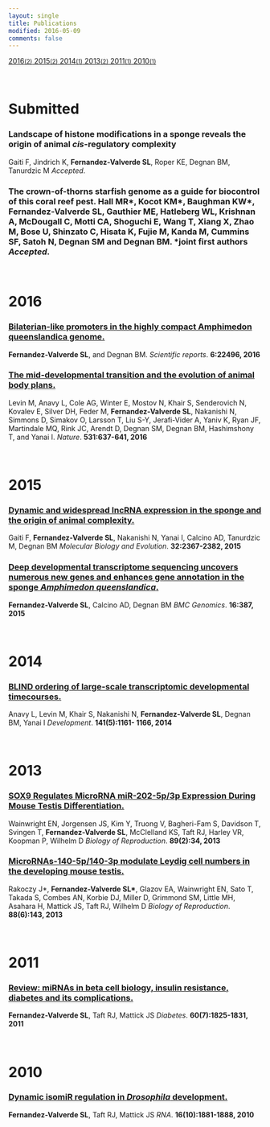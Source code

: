 ```yaml
---
layout: single
title: Publications
modified: 2016-05-09
comments: false
---
```


<div class="category-box">
<a href="#2016"><span class="category-item">2016<small>(2)</small></span></a><a href="#2015"><span class="category-item"> 2015<small>(2)</small></span></a><a href="#2014"><span class="category-item"> 2014<small>(1)</small></span></a><a href="#2013"><span class="category-item"> 2013<small>(2)</small></span></a><a href="#2011"><span class="category-item"> 2011<small>(1)</small></span></a><a href="#2010"><span class="category-item"> 2010<small>(1)</small></span></a>

</div>

<a name="Submitted">&nbsp;</a>
<h1>Submitted</h1>
<div class="pub">
    <h3><a>Landscape of histone modifications in a sponge reveals the origin of animal <i>cis</i>-regulatory complexity</a></h3>
    Gaiti F, Jindrich K, <b>Fernandez-Valverde SL</b>, Roper KE, Degnan BM, Tanurdzic M
    <i>Accepted</i>. 
</div>

<div class="pub">
    <h3><a>The crown-of-thorns starfish genome as a guide for biocontrol of this coral reef pest. Hall MR*, Kocot KM*, Baughman KW*, <b>Fernandez-Valverde SL</b>, Gauthier ME, Hatleberg WL, Krishnan A, McDougall C, Motti CA, Shoguchi E, Wang T, Xiang X, Zhao M, Bose U, Shinzato C, Hisata K, Fujie M, Kanda M, Cummins SF, Satoh N, Degnan SM and Degnan BM. *joint first authors
    <i>Accepted</i>. 
</div>

<a name="2016">&nbsp;</a>
<h1>2016</h1>

<div class="pub">
    <h3><a href="http://www.nature.com/articles/srep22496" target="_new">Bilaterian-like promoters in the highly compact Amphimedon queenslandica genome.</a></h3>
    <b>Fernandez-Valverde SL</b>, and Degnan BM.
    <i>Scientific reports</i>. <b>6:22496, 2016</b>
</div>

<div class="pub">
    <h3><a href="http://www.nature.com/nature/journal/v531/n7596/full/nature16994.html" target="_new">The mid-developmental transition and the evolution of animal body plans.</a></h3>
    Levin M, Anavy L, Cole AG, Winter E, Mostov N, Khair S, Senderovich N, Kovalev E, Silver DH, Feder M, <b>Fernandez-Valverde
    SL</b>, Nakanishi N, Simmons D, Simakov O, Larsson T, Liu S-Y, Jerafi-Vider A, Yaniv K, Ryan JF, Martindale MQ, Rink JC, Arendt D, Degnan SM, Degnan BM, Hashimshony T, and Yanai I.
    <i>Nature</i>. <b>531:637-641, 2016</b>
</div>


<a name="2015">&nbsp;</a>
<h1>2015</h1>

<div class="pub">
    <h3><a href="http://mbe.oxfordjournals.org/content/32/9/2367.long" target="_new">Dynamic and widespread lncRNA expression
in the sponge and the origin of animal complexity.</a></h3>
    Gaiti F, <b>Fernandez-Valverde SL</b>, Nakanishi N, Yanai I, Calcino AD, Tanurdzic M, Degnan BM
    <i>Molecular Biology and Evolution</i>. <b>32:2367-2382, 2015</b>
</div>

<div class="pub">
    <h3><a href="http://bmcgenomics.biomedcentral.com/articles/10.1186/s12864-015-1588-z" target="_new">Deep developmental transcriptome sequencing uncovers numerous new genes and enhances gene annotation in the sponge <i>Amphimedon queenslandica</i>.</a></h3>
    <b>Fernandez-Valverde SL</b>, Calcino AD, Degnan BM
    <i>BMC Genomics</i>. <b> 16:387, 2015</b>
</div>


<a name="2014">&nbsp;</a>
<h1>2014</h1>

<div class="pub">
    <h3><a href="http://dev.biologists.org/content/141/5/1161.long" target="_new">BLIND ordering of large-scale transcriptomic developmental timecourses.</a></h3>
    Anavy L, Levin M, Khair S, Nakanishi N,
    <b>Fernandez-Valverde SL</b>, Degnan BM, Yanai I
    <i>Development</i>. <b>141(5):1161- 1166, 2014</b>
</div>


<a name="2013">&nbsp;</a>
<h1>2013</h1>

<div class="pub">
    <h3><a href="http://www.biolreprod.org/content/89/2/34.long" target="_new">SOX9 Regulates MicroRNA miR-202-5p/3p Expression During Mouse Testis Differentiation.</a></h3>
    Wainwright EN, Jorgensen JS, Kim Y, Truong V,
    Bagheri-Fam S, Davidson T, Svingen T,
    <b>Fernandez-Valverde SL</b>, McClelland KS, Taft RJ, Harley VR, Koopman P, Wilhelm D <i>Biology of Reproduction</i>. <b>89(2):34, 2013</b>
</div>

<div class="pub">
    <h3><a href="http://www.biolreprod.org/content/88/6/143.long" target="_new">MicroRNAs-140-5p/140-3p modulate Leydig cell numbers in the developing mouse testis.</a></h3>
    Rakoczy J*, <b>Fernandez-Valverde SL*</b>, Glazov EA, Wainwright EN, Sato T, Takada S, Combes AN, Korbie DJ, Miller D, Grimmond SM, Little MH, Asahara H, Mattick JS, Taft RJ, Wilhelm D <i>Biology of Reproduction</i>. <b>88(6):143, 2013</b>
</div>

<a name="2011">&nbsp;</a>
<h1>2011</h1>

<div class="pub">
    <h3><a href="http://diabetes.diabetesjournals.org/content/60/7/1825.extract" target="_new">Review: miRNAs in beta cell biology, insulin resistance, diabetes and its complications.</a></h3>
    <b>Fernandez-Valverde SL</b>, Taft RJ, Mattick JS <i>Diabetes</i>. <b>60(7):1825-1831, 2011</b>
</div>

<a name="2010">&nbsp;</a>
<h1>2010</h1>
       
<div class="pub">
    <h3><a href="http://rnajournal.cshlp.org/content/16/10/1881.short" target="_new">Dynamic isomiR regulation in <i>Drosophila</i> development.</a></h3>
    <b>Fernandez-Valverde SL</b>, Taft RJ, Mattick JS 
    <i>RNA</i>. <b>16(10):1881-1888, 2010</b>
</div>


